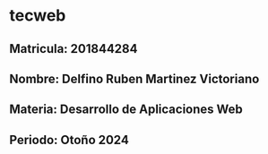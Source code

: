 # tecweb
## Matricula: 201844284
## Nombre: Delfino Ruben Martinez Victoriano
## Materia: Desarrollo de Aplicaciones Web
## Periodo: Otoño 2024
